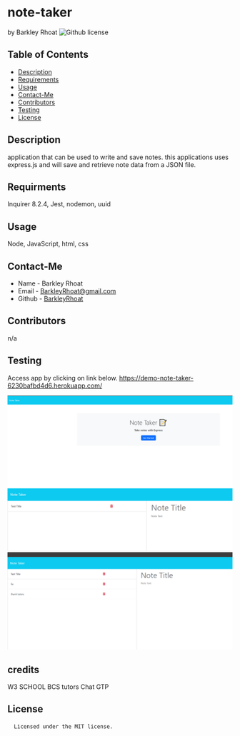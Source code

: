 # note-taker
  by Barkley Rhoat
   ![Github license](https://img.shields.io/badge/license-MIT-yellowgreen.svg)
  ## Table of Contents
  * [Description](#description)
  * [Requirements](#requirements)
  * [Usage](#usage)
  * [Contact-Me](#contact-me)
  * [Contributors](#contributors)
  * [Testing](#testing)
  * [License](#license)
  ## Description
application that can be used to write and save notes. this applications uses express.js and will save and retrieve note data from a JSON file.
  ## Requirments
  Inquirer 8.2.4, Jest, nodemon, uuid
  ## Usage
  Node, JavaScript, html, css
  ## Contact-Me
  * Name - Barkley Rhoat
  * Email - BarkleyRhoat@gmail.com
  * Github - [BarkleyRhoat](https://github.com/BarkleyRhoat/)
  ## Contributors
  n/a
  ## Testing
Access app by clicking on link below.
https://demo-note-taker-6230bafbd4d6.herokuapp.com/

![screenshot](./public/assets/images/notetaker1.png)
![screenshot](./public/assets/images/notetaker2.png)
![screenshot](./public/assets/images/notetaker3.png)

## credits

W3 SCHOOL
BCS tutors
Chat GTP
 
  
  ## License

      Licensed under the MIT license.